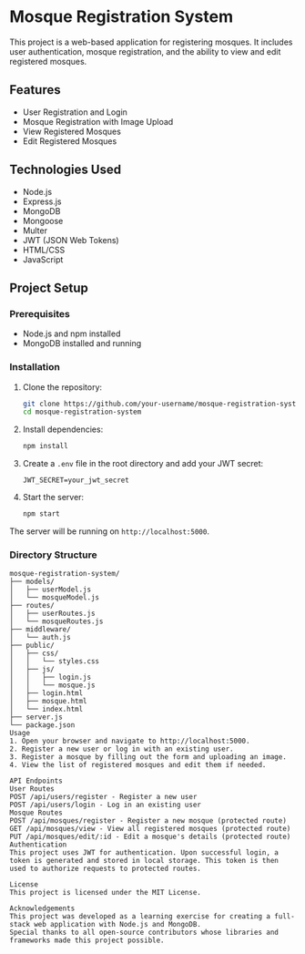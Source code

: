 # Mosque Registration System

This project is a web-based application for registering mosques. It includes user authentication, mosque registration, and the ability to view and edit registered mosques.

## Features

- User Registration and Login
- Mosque Registration with Image Upload
- View Registered Mosques
- Edit Registered Mosques

## Technologies Used

- Node.js
- Express.js
- MongoDB
- Mongoose
- Multer
- JWT (JSON Web Tokens)
- HTML/CSS
- JavaScript

## Project Setup

### Prerequisites

- Node.js and npm installed
- MongoDB installed and running

### Installation

1. Clone the repository:
    ```sh
    git clone https://github.com/your-username/mosque-registration-system.git
    cd mosque-registration-system
    ```

2. Install dependencies:
    ```sh
    npm install
    ```

3. Create a `.env` file in the root directory and add your JWT secret:
    ```env
    JWT_SECRET=your_jwt_secret
    ```

4. Start the server:
    ```sh
    npm start
    ```

The server will be running on `http://localhost:5000`.

### Directory Structure

```plaintext
mosque-registration-system/
├── models/
│   ├── userModel.js
│   └── mosqueModel.js
├── routes/
│   ├── userRoutes.js
│   └── mosqueRoutes.js
├── middleware/
│   └── auth.js
├── public/
│   ├── css/
│   │   └── styles.css
│   ├── js/
│   │   ├── login.js
│   │   └── mosque.js
│   ├── login.html
│   ├── mosque.html
│   └── index.html
├── server.js
└── package.json
Usage
1. Open your browser and navigate to http://localhost:5000.
2. Register a new user or log in with an existing user.
3. Register a mosque by filling out the form and uploading an image.
4. View the list of registered mosques and edit them if needed.

API Endpoints
User Routes
POST /api/users/register - Register a new user
POST /api/users/login - Log in an existing user
Mosque Routes
POST /api/mosques/register - Register a new mosque (protected route)
GET /api/mosques/view - View all registered mosques (protected route)
PUT /api/mosques/edit/:id - Edit a mosque's details (protected route)
Authentication
This project uses JWT for authentication. Upon successful login, a token is generated and stored in local storage. This token is then used to authorize requests to protected routes.

License
This project is licensed under the MIT License.

Acknowledgements
This project was developed as a learning exercise for creating a full-stack web application with Node.js and MongoDB.
Special thanks to all open-source contributors whose libraries and frameworks made this project possible.